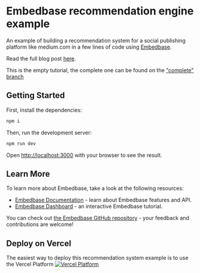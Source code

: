 # Embedbase recommendation engine example

An example of building a recommendation system for a social publishing platform like medium.com
in a few lines of code using [Embedbase](https://github.com/different-ai/embedbase).

Read the full blog post [here](https://betterprogramming.pub/using-openai-to-increase-time-spent-on-your-blog-3f138d5ae6aa).

This is the empty tutorial, the complete one can be found on the ["complete" branch](https://github.com/different-ai/embedbase-recommendation-engine-example/tree/complete)

## Getting Started

First, install the dependencies:

```bash
npm i
```

Then, run the development server:

```bash
npm run dev
```

Open [http://localhost:3000](http://localhost:3000) with your browser to see the result.

## Learn More

To learn more about Embedbase, take a look at the following resources:

- [Embedbase Documentation](https://docs.embedbase.xyz) - learn about Embedbase features and API.
- [Embedbase Dashboard](https://app.embedbase.xyz/signup) - an interactive Embedbase tutorial.

You can check out [the Embedbase GitHub repository](https://github.com/different-ai/embedbase) - your feedback and contributions are welcome!

## Deploy on Vercel

The easiest way to deploy this recommendation system example is to use the Vercel Platform
[![Vercel Platform](https://vercel.com/button)](https://vercel.com/new/clone?repository-url=https%3A%2F%2Fgithub.com%2Fdifferent-ai%2Fembedbase-recommendation-engine-example%2Ftree%2Fcomplete&env=EMBEDBASE_API_KEY&envDescription=Embedbase%20API%20key%20is%20necessary%20to%20use%20Embedbase%20Cloud%2C%20you%20can%20also%20self-host%20it!&envLink=https%3A%2F%2Fapp.embedbase.xyz%2Fsignup)

